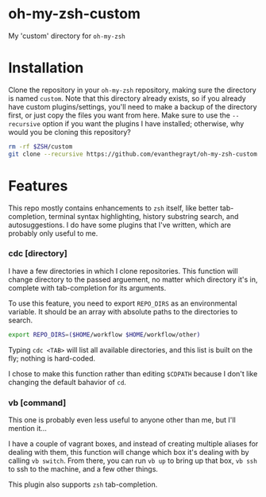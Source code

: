 # oh-my-zsh-custom
My 'custom' directory for `oh-my-zsh`

# Installation
Clone the repository in your `oh-my-zsh` repository, making sure the directory
is named `custom`. Note that this directory already exists, so if you already
have custom plugins/settings, you'll need to make a backup of the directory
first, or just copy the files you want from here. Make sure to use the
`--recursive` option if you want the plugins I have installed; otherwise, why
would you be cloning this repository?

```bash
rm -rf $ZSH/custom
git clone --recursive https://github.com/evanthegrayt/oh-my-zsh-custom.git $ZSH/custom
```

# Features
This repo mostly contains enhancements to `zsh` itself, like better
tab-completion, terminal syntax highlighting, history substring search, and
autosuggestions. I do have some plugins that I've written, which are probably
only useful to me.

### cdc [directory]
I have a few directories in which I clone repositories. This function will
change directory to the passed arguement, no matter which directory it's in,
complete with tab-completion for its arguments.

To use this feature, you need to export `REPO_DIRS` as an environmental
variable. It should be an array with absolute paths to the directories to
search.
```sh
export REPO_DIRS=($HOME/workflow $HOME/workflow/other)
```
Typing `cdc <TAB>` will list all available directories, and this list is built
on the fly; nothing is hard-coded.

I chose to make this function rather than editing `$CDPATH` because I don't like
changing the default bahavior of `cd`.

### vb [command]
This one is probably even less useful to anyone other than me, but I'll mention
it...

I have a couple of vagrant boxes, and instead of creating multiple aliases for
dealing with them, this function will change which box it's dealing with by
calling `vb switch`. From there, you can run `vb up` to bring up that box,
`vb ssh` to ssh to the machine, and a few other things. 

This plugin also supports `zsh` tab-completion.

